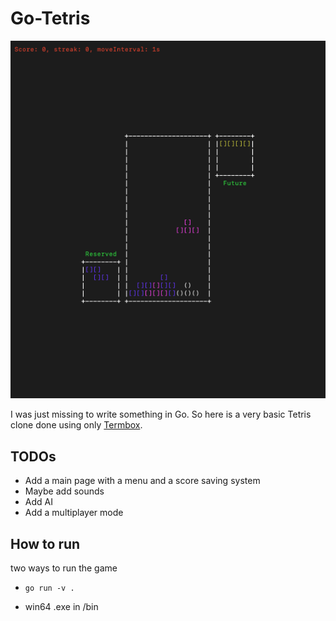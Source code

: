 # Go-Tetris

![Go-Tetris](screen1.png)

I was just missing to write something in Go. So here is a very basic Tetris clone done using only [Termbox](https://github.com/nsf/termbox-go).

## TODOs

- Add a main page with a menu and a score saving system
- Maybe add sounds
- Add AI
- Add a multiplayer mode

## How to run

two ways to run the game

- `go run -v .` 

- win64 .exe in /bin